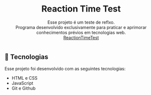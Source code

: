 <h1 align="center"> Reaction Time Test</h1>

<p align="center">
Esse projeto é um teste de reflxo.<br>
Programa desenvolvido exclusivamente para praticar e aprimorar conhecimentos prévios em tecnologias web.<br>
<a href="http://https://gabrielliima2.github.io/ReactionTimeTest/" target="_blank">ReactionTimeTest</a>
</p>


<img src="https://i.postimg.cc/Fs8zMkbG/Teste-Sua-Reacao.jpg" alt="">

## 🚀 Tecnologias

Esse projeto foi desenvolvido com as seguintes tecnologias:

- HTML e CSS
- JavaScript
- Git e Github
